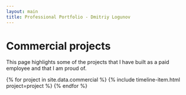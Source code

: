 ```yaml
---
layout: main
title: Professional Portfolio - Dmitriy Logunov
---
```


# Commercial projects

This page highlights some of the projects that I have built as a paid employee and that I am proud of.

<section class="timeline">
  {% for project in site.data.commercial %}
    {% include timeline-item.html project=project %}
  {% endfor %}
</section>
